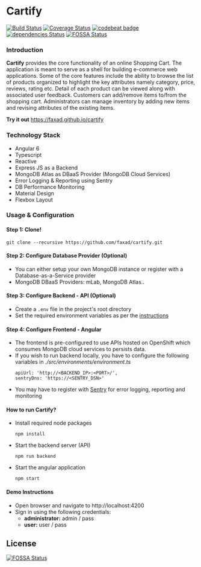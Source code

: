 # Cartify

[![Build Status](https://travis-ci.org/faxad/cartify.svg?branch=master)](https://travis-ci.org/faxad/cartify)
[![Coverage Status](https://coveralls.io/repos/github/faxad/cartify/badge.svg?branch=master)](https://coveralls.io/github/faxad/cartify?branch=master)
[![codebeat badge](https://codebeat.co/badges/71b4b333-dc3e-4057-8bb2-004a53e5041c)](https://codebeat.co/projects/github-com-faxad-cartify-master)
[![dependencies Status](https://david-dm.org/faxad/cartify/status.svg)](https://david-dm.org/faxad/cartify)
[![FOSSA Status](https://app.fossa.io/api/projects/git%2Bgithub.com%2Ffaxad%2Fcartify.svg?type=shield)](https://app.fossa.io/projects/git%2Bgithub.com%2Ffaxad%2Fcartify?ref=badge_shield)

### Introduction
**Cartify** provides the core functionality of an online Shopping Cart. The application is meant to serve as a shell for building e-commerce web applications. Some of the core features include the ability to browse the list of products organized to highlight the key attributes namely category, price, reviews, rating etc. Detail of each product can be viewed along with associated user feedback.  Customers can add/remove items to/from the shopping cart. Administrators can manage inventory by adding new items and revising attributes of the existing items.

**Try it out** https://faxad.github.io/cartify

### Technology Stack
- Angular 6
- Typescript
- Reactive
- Express JS as a Backend
- MongoDB Atlas as DBaaS Provider (MongoDB Cloud Services)
- Error Logging & Reporting using Sentry
- DB Performance Monitoring
- Material Design
- Flexbox Layout

### Usage & Configuration

#### Step 1: Clone!
  ```
  git clone --recursive https://github.com/faxad/cartify.git
  ```

#### Step 2: Configure Database Provider (Optional)
- You can either setup your own MongoDB instance or register with a Database-as-a-Service provider 
- MongoDB DBaaS Providers: mLab, MongoDB Atlas..

#### Step 3: Configure Backend - API (Optional)
- Create a `.env` file in the project's root directory
- Set the required environment variables as per the [instructions](https://github.com/faxad/xpress)

#### Step 4: Configure Frontend - Angular
- The frontend is pre-configured to use APIs hosted on OpenShift which consumes MongoDB cloud services to persists data.
- If you wish to run backend locally, you have to configure the following variables in *./src/environments/environment.ts*
  ```
  apiUrl: 'http://<BACKEND_IP>:<PORT>/',
  sentryDns: 'https://<SENTRY_DSN>'
  ```
- You may have to register with [Sentry](https://sentry.io) for error logging, reporting and monitoring

#### How to run Cartify?
- Install required node packages
  ```
  npm install
  ```
  
- Start the backend server (API)
  ```
  npm run backend
  ```
  
- Start the angular application
  ```
  npm start
  ```

#### Demo Instructions
- Open browser and navigate to http://localhost:4200
- Sign in using the following credentials:
  - **administrator:** admin / pass
  - **user:** user / pass


## License
[![FOSSA Status](https://app.fossa.io/api/projects/git%2Bgithub.com%2Ffaxad%2Fcartify.svg?type=large)](https://app.fossa.io/projects/git%2Bgithub.com%2Ffaxad%2Fcartify?ref=badge_large)
